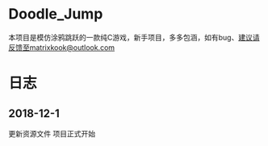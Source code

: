 # Doodle_Jump<br />
本项目是模仿涂鸦跳跃的一款纯C游戏，新手项目，多多包涵，如有bug、建议请反馈至matrixkook@outlook.com

# 日志

## 2018-12-1
更新资源文件 项目正式开始
